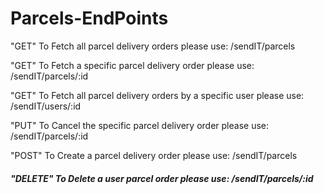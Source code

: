 # Parcels-EndPoints

"GET" To Fetch all parcel delivery orders please use: /sendIT/parcels

   "GET" To Fetch a specific parcel delivery order please use: /sendIT/parcels/:id
   
   "GET" To Fetch all parcel delivery orders by a specific user please use: /sendIT/users/:id
   
   "PUT" To Cancel the specific parcel delivery order please use: /sendIT/parcels/:id
   
   "POST" To Create a parcel delivery order please use: /sendIT/parcels
   
   <h5>"DELETE" To Delete a user parcel order please use: /sendIT/parcels/:id
  
